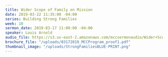 ```yaml
---
title: Wider Scope of Family on Mission
date: 2019-03-22 11:35:00 -04:00
series: Building Strong Families
week: 10
sermon_date: 2019-03-17 11:00:00 -04:00
speaker: Louis Arnold
audio_file: https://s3.us-east-2.amazonaws.com/mccsermonaudio/Wider+Scope+of+a+Family+on+Mission.lite.mp3
brochure_file: "/uploads/03172019_MCCProgram_proof1.pdf"
thumbnail_image: "/uploads/StrongFamiliesBLUE-PRINT.png"
---
```


